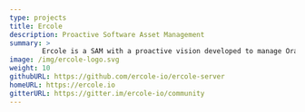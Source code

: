 ```yaml
---
type: projects
title: Ercole
description: Proactive Software Asset Management
summary: >
        Ercole is a SAM with a proactive vision developed to manage Oracle Databases: licensing, CPU and storage capacity, performance, fragmentation and RMAN backup schedule always under control. 
image: /img/ercole-logo.svg
weight: 10
githubURL: https://github.com/ercole-io/ercole-server
homeURL: https://ercole.io
gitterURL: https://gitter.im/ercole-io/community
---
```

